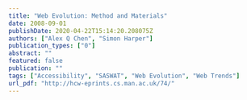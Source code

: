 ```yaml
---
title: "Web Evolution: Method and Materials"
date: 2008-09-01
publishDate: 2020-04-22T15:14:20.208075Z
authors: ["Alex Q Chen", "Simon Harper"]
publication_types: ["0"]
abstract: ""
featured: false
publication: ""
tags: ["Accessibility", "SASWAT", "Web Evolution", "Web Trends"]
url_pdf: "http://hcw-eprints.cs.man.ac.uk/74/"
---
```


